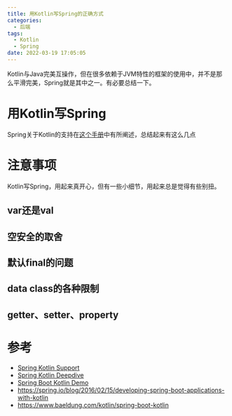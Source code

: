 ```yaml
---
title: 用Kotlin写Spring的正确方式
categories:
  - 后端
tags:
  - Kotlin
  - Spring
date: 2022-03-19 17:05:05
---
```


Kotlin与Java完美互操作，但在很多依赖于JVM特性的框架的使用中，并不是那么平滑完美，Spring就是其中之一。有必要总结一下。

# 用Kotlin写Spring

Spring关于Kotlin的支持在[这个手册](https://docs.spring.io/spring-boot/docs/2.0.x/reference/html/boot-features-kotlin.html)中有所阐述，总结起来有这么几点



# 注意事项

Kotlin写Spring，用起来真开心，但有一些小细节，用起来总是觉得有些别扭。

## var还是val



## 空安全的取舍



## 默认final的问题



## data class的各种限制



## getter、setter、property



# 参考

- [Spring Kotlin Support](https://docs.spring.io/spring-boot/docs/2.0.x/reference/html/boot-features-kotlin.html)
- [Spring Kotlin Deepdive](https://github.com/sdeleuze/spring-kotlin-deepdive)
- [Spring Boot Kotlin Demo](https://github.com/sdeleuze/spring-boot-kotlin-demo)
- https://spring.io/blog/2016/02/15/developing-spring-boot-applications-with-kotlin
- https://www.baeldung.com/kotlin/spring-boot-kotlin

